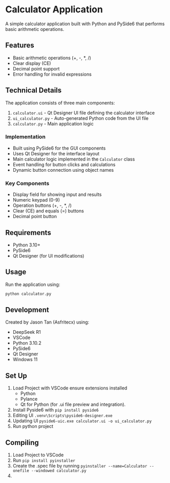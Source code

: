 # Calculator Application

A simple calculator application built with Python and PySide6 that performs basic arithmetic operations.

## Features

- Basic arithmetic operations (+, -, *, /)
- Clear display (CE)
- Decimal point support
- Error handling for invalid expressions

## Technical Details

The application consists of three main components:

1. `calculator.ui` - Qt Designer UI file defining the calculator interface
2. `ui_calculator.py` - Auto-generated Python code from the UI file
3. `calculator.py` - Main application logic

### Implementation

- Built using PySide6 for the GUI components
- Uses Qt Designer for the interface layout
- Main calculator logic implemented in the `Calculator` class
- Event handling for button clicks and calculations
- Dynamic button connection using object names

### Key Components

- Display field for showing input and results
- Numeric keypad (0-9)
- Operation buttons (+, -, *, /)
- Clear (CE) and equals (=) buttons
- Decimal point button

## Requirements

- Python 3.10+
- PySide6
- Qt Designer (for UI modifications)

## Usage

Run the application using:

```bash
python calculator.py
```

## Development
Created by Jason Tan (Asfritecx) using:
- DeepSeek R1
- VSCode
- Python 3.10.2
- PySide6
- Qt Designer
- Windows 11

## Set Up
1. Load Project with VSCode ensure extensions installed
    - Python
    - Pylance
    - Qt for Python (for .ui file preview and integration).
2. Install Pyside6 with `pip install pyside6`
3. Editing UI `.venv\Scripts\pyside6-designer.exe`
4. Updating UI `pyside6-uic.exe calculator.ui -o ui_calculator.py`
5. Run python project

## Compiling
1. Load Project to VSCode
2. Run `pip install pyinstaller`
3. Create the .spec file by running `pyinstaller --name=Calculator --onefile --windowed calculator.py`
4. 
